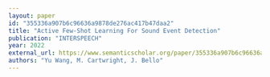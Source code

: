 ```yaml
---
layout: paper
id: "355336a907b6c96636a9878de276ac417b47daa2"
title: "Active Few-Shot Learning For Sound Event Detection"
publication: "INTERSPEECH"
year: 2022
external_url: https://www.semanticscholar.org/paper/355336a907b6c96636a9878de276ac417b47daa2
authors: "Yu Wang, M. Cartwright, J. Bello"
---
```


